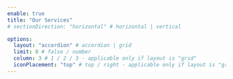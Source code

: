 ```yaml
---
enable: true
title: "Our Services"
# sectionDirection: "horizontal" # horizontal | vertical

options:
  layout: "accordion" # accordion | grid
  limit: 8 # false / number
  column: 3 # 1 / 2 / 3 - applicable only if layout is "grid"
  iconPlacement: "top" # top / right - applicable only if layout is "grid"
---
```

